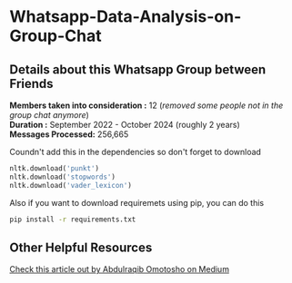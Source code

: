 # Whatsapp-Data-Analysis-on-Group-Chat

## Details about this Whatsapp Group between Friends

**Members taken into consideration :** 12 (_removed some people not in the group chat anymore_)<br>
**Duration :** September 2022 - October 2024 (roughly 2 years) <br>
**Messages Processed:** 256,665


Coundn't add this in the dependencies so don't forget to download

```python
nltk.download('punkt')
nltk.download('stopwords')
nltk.download('vader_lexicon')
```
Also if you want to download requiremets using pip, you can do this 

```bash
pip install -r requirements.txt
```
## Other Helpful Resources

[Check this article out by Abdulraqib Omotosho on Medium](https://medium.com/@abdulraqibshakir03/whatsapp-chats-analysis-with-python-fe7a220f0796)
